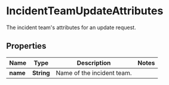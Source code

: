 

# IncidentTeamUpdateAttributes

The incident team's attributes for an update request.
## Properties

Name | Type | Description | Notes
------------ | ------------- | ------------- | -------------
**name** | **String** | Name of the incident team. | 



